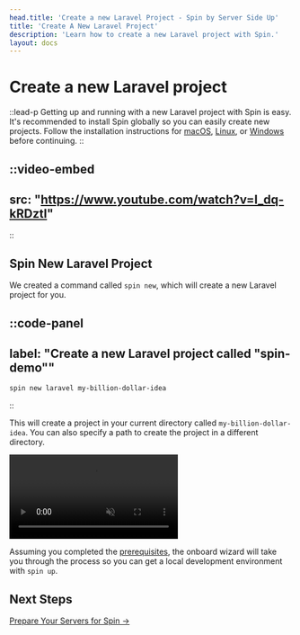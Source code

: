 ```yaml
---
head.title: 'Create a new Laravel Project - Spin by Server Side Up'
title: 'Create A New Laravel Project'
description: 'Learn how to create a new Laravel project with Spin.'
layout: docs
---
```


# Create a new Laravel project
::lead-p
Getting up and running with a new Laravel project with Spin is easy. It's recommended to install Spin globally so you can easily create new projects. Follow the installation instructions for [macOS](/docs/installation/install-macos/), [Linux](/docs/installation/install-linux), or [Windows](/docs/installation/install-windows) before continuing.
::

::video-embed
---
src: "https://www.youtube.com/watch?v=I_dq-kRDztI"
---
::

## Spin New Laravel Project
We created a command called `spin new`, which will create a new Laravel project for you.

::code-panel
---
label: "Create a new Laravel project called \"spin-demo\""
---
```bash
spin new laravel my-billion-dollar-idea
```
::

This will create a project in your current directory called `my-billion-dollar-idea`. You can also specify a path to create the project in a different directory.

<video autoplay muted loop>
    <source src="https://serversideup.net/wp-content/uploads/2024/01/spin-demo_spin-up.mp4"/>
</video>

Assuming you completed the [prerequisites](/docs/getting-started/prerequisites), the onboard wizard will take you through the process so you can get a local development environment with `spin up`.

## Next Steps
[Prepare Your Servers for Spin →](/docs/guide/preparing-your-servers-for-spin)
